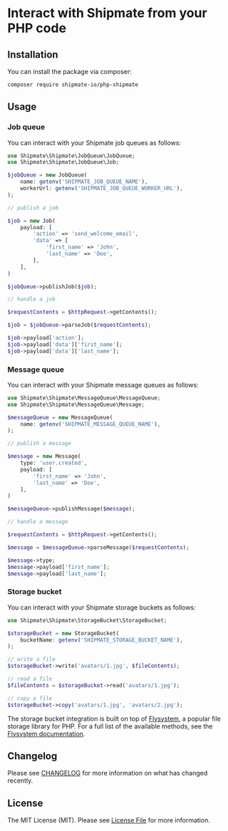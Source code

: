 # Interact with Shipmate from your PHP code

## Installation

You can install the package via composer:

```bash
composer require shipmate-io/php-shipmate
```

## Usage

### Job queue

You can interact with your Shipmate job queues as follows:

```php
use Shipmate\Shipmate\JobQueue\JobQueue;
use Shipmate\Shipmate\JobQueue\Job;

$jobQueue = new JobQueue(
    name: getenv('SHIPMATE_JOB_QUEUE_NAME'),
    workerUrl: getenv('SHIPMATE_JOB_QUEUE_WORKER_URL'),
);

// publish a job

$job = new Job(
    payload: [
        'action' => 'send_welcome_email',
        'data' => [
            'first_name' => 'John',
            'last_name' => 'Doe',
        ],
    ],
)

$jobQueue->publishJob($job);

// handle a job

$requestContents = $httpRequest->getContents();

$job = $jobQueue->parseJob($requestContents);

$job->payload['action'];
$job->payload['data']['first_name'];
$job->payload['data']['last_name'];
```

### Message queue

You can interact with your Shipmate message queues as follows:

```php
use Shipmate\Shipmate\MessageQueue\MessageQueue;
use Shipmate\Shipmate\MessageQueue\Message;

$messageQueue = new MessageQueue(
    name: getenv('SHIPMATE_MESSAGE_QUEUE_NAME'),
);

// publish a message

$message = new Message(
    type: 'user.created',
    payload: [
        'first_name' => 'John',
        'last_name' => 'Doe',
    ],
)

$messageQueue->publishMessage($message);

// handle a message

$requestContents = $httpRequest->getContents();

$message = $messageQueue->parseMessage($requestContents);

$message->type;
$message->payload['first_name'];
$message->payload['last_name'];
```

### Storage bucket

You can interact with your Shipmate storage buckets as follows:

```php
use Shipmate\Shipmate\StorageBucket\StorageBucket;

$storageBucket = new StorageBucket(
    bucketName: getenv('SHIPMATE_STORAGE_BUCKET_NAME'),
);

// write a file
$storageBucket->write('avatars/1.jpg', $fileContents);

// read a file
$fileContents = $storageBucket->read('avatars/1.jpg');

// copy a file
$storageBucket->copy('avatars/1.jpg', 'avatars/2.jpg');
```

The storage bucket integration is built on top of [Flysystem](https://flysystem.thephpleague.com/), a popular file
storage library for PHP. For a full list of the available methods, see the 
[Flysystem documentation](https://flysystem.thephpleague.com/).

## Changelog

Please see [CHANGELOG](CHANGELOG.md) for more information on what has changed recently.

## License

The MIT License (MIT). Please see [License File](LICENSE.md) for more information.
